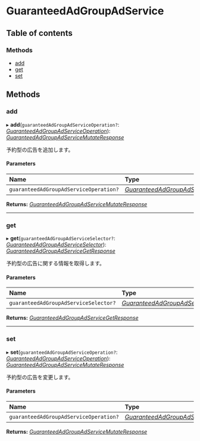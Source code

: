 # GuaranteedAdGroupAdService


## Table of contents

### Methods

- [add](guaranteedadgroupadservice.md#add)
- [get](guaranteedadgroupadservice.md#get)
- [set](guaranteedadgroupadservice.md#set)

## Methods

### add

▸ **add**(`guaranteedAdGroupAdServiceOperation?`: [*GuaranteedAdGroupAdServiceOperation*](../../data/display/guaranteedadgroupadserviceoperation.md)): [*GuaranteedAdGroupAdServiceMutateResponse*](../../data/display/guaranteedadgroupadservicemutateresponse.md)

<div lang=\"ja\">予約型の広告を追加します。</div> 

#### Parameters

| Name | Type |
| :------ | :------ |
| `guaranteedAdGroupAdServiceOperation?` | [*GuaranteedAdGroupAdServiceOperation*](../../data/display/guaranteedadgroupadserviceoperation.md) |

**Returns:** [*GuaranteedAdGroupAdServiceMutateResponse*](../../data/display/guaranteedadgroupadservicemutateresponse.md)

___

### get

▸ **get**(`guaranteedAdGroupAdServiceSelector?`: [*GuaranteedAdGroupAdServiceSelector*](../../data/display/guaranteedadgroupadserviceselector.md)): [*GuaranteedAdGroupAdServiceGetResponse*](../../data/display/guaranteedadgroupadservicegetresponse.md)

<div lang=\"ja\">予約型の広告に関する情報を取得します。</div> 

#### Parameters

| Name | Type |
| :------ | :------ |
| `guaranteedAdGroupAdServiceSelector?` | [*GuaranteedAdGroupAdServiceSelector*](../../data/display/guaranteedadgroupadserviceselector.md) |

**Returns:** [*GuaranteedAdGroupAdServiceGetResponse*](../../data/display/guaranteedadgroupadservicegetresponse.md)

___

### set

▸ **set**(`guaranteedAdGroupAdServiceOperation?`: [*GuaranteedAdGroupAdServiceOperation*](../../data/display/guaranteedadgroupadserviceoperation.md)): [*GuaranteedAdGroupAdServiceMutateResponse*](../../data/display/guaranteedadgroupadservicemutateresponse.md)

<div lang=\"ja\">予約型の広告を変更します。</div> 

#### Parameters

| Name | Type |
| :------ | :------ |
| `guaranteedAdGroupAdServiceOperation?` | [*GuaranteedAdGroupAdServiceOperation*](../../data/display/guaranteedadgroupadserviceoperation.md) |

**Returns:** [*GuaranteedAdGroupAdServiceMutateResponse*](../../data/display/guaranteedadgroupadservicemutateresponse.md)
